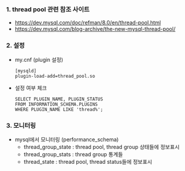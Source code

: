 ### 1. thread pool 관련 참조 사이트
- https://dev.mysql.com/doc/refman/8.0/en/thread-pool.html
- https://dev.mysql.com/blog-archive/the-new-mysql-thread-pool/
  

### 2. 설정
- my.cnf (plugin 설정)
  ```
  [mysqld]
  plugin-load-add=thread_pool.so
  ```
- 설정 여부 체크
  ```
  SELECT PLUGIN_NAME, PLUGIN_STATUS
  FROM INFORMATION_SCHEMA.PLUGINS
  WHERE PLUGIN_NAME LIKE 'thread%';
  ```

### 3. 모니터링
- mysql에서 모니터링 (performance_schema)
  - thread_group_state : thread pool, thread group 상태들에 정보표시
  - thread_group_stats : thread group 통계들
  - thread_state : thread pool, thread status들에 정보표시
